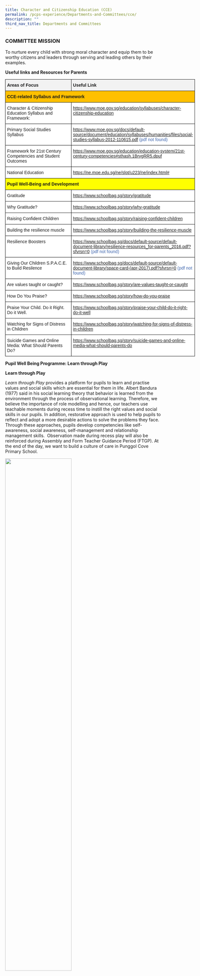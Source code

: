```yaml
---
title: Character and Citizenship Education (CCE)
permalink: /pcps-experience/Departments-and-Committees/cce/
description: ""
third_nav_title: Departments and Committees
---
```

### COMMITTEE MISSION

To nurture every child with strong moral character and equip them to be worthy citizens and leaders through serving and leading others by their examples.

  
**Useful links and Resources for Parents**

<style type="text/css">
.tg  {border-collapse:collapse;border-spacing:0;margin:0px auto;}
.tg td{border-color:black;border-style:solid;border-width:1px;font-family:Arial, sans-serif;font-size:14px;
  overflow:hidden;padding:10px 5px;word-break:normal;}
.tg th{border-color:black;border-style:solid;border-width:1px;font-family:Arial, sans-serif;font-size:14px;
  font-weight:normal;overflow:hidden;padding:10px 5px;word-break:normal;}
.tg .tg-q2ro{background-color:#FFC000;font-size:14px;font-weight:bold;text-align:left;vertical-align:top}
.tg .tg-xj1m{background-color:#FFF;font-size:14px;text-align:left;vertical-align:top}
.tg .tg-4tyl{background-color:#F2F2F2;font-size:14px;font-weight:bold;text-align:left;vertical-align:top}
.tg .tg-0zsr{background-color:#FFF;color:#4067AE;font-size:14px;text-align:left;vertical-align:top}
.tg .tg-cpox{background-color:#FF0;font-size:14px;font-weight:bold;text-align:left;vertical-align:top}
</style>
<table class="tg" style="undefined;table-layout: fixed; width: 610px">
<colgroup>
<col style="width: 236px">
<col style="width: 374px">
</colgroup>
<tbody>
  <tr>
    <td class="tg-4tyl">Areas of Focus</td>
    <td class="tg-4tyl">Useful Link</td>
  </tr>
  <tr>
    <td class="tg-q2ro" colspan="2">CCE-related Syllabus and Framework</td>
  </tr>
  <tr>
    <td class="tg-xj1m">Character &amp; Citizenship Education Syllabus and Framework:<br> </td>
    <td class="tg-0zsr"><a href="https://www.moe.gov.sg/education/syllabuses/character-citizenship-education">https://www.moe.gov.sg/education/syllabuses/character-citizenship-education</a></td>
  </tr>
  <tr>
    <td class="tg-xj1m">Primary Social Studies<br>Syllabus</td>
    <td class="tg-0zsr"><a href="https://www.moe.gov.sg/docs/default-source/document/education/syllabuses/humanities/files/social-studies-syllabus-2012-110615.pdf">https://www.moe.gov.sg/docs/default-source/document/education/syllabuses/humanities/files/social-studies-syllabus-2012-110615.pdf</a> (pdf not found)</td>
  </tr>
  <tr>
    <td class="tg-xj1m">Framework for 21st Century Competencies and Student Outcomes</td>
    <td class="tg-0zsr"><a href="https://www.moe.gov.sg/education/education-system/21st-century-competencies#sthash.1BrvgRR5.dpuf">https://www.moe.gov.sg/education/education-system/21st-century-competencies#sthash.1BrvgRR5.dpuf</a></td>
  </tr>
  <tr>
    <td class="tg-xj1m">National Education</td>
    <td class="tg-0zsr"><a href="https://ne.moe.edu.sg/ne/slot/u223/ne/index.html">https://ne.moe.edu.sg/ne/slot/u223/ne/index.html#</a></td>
  </tr>
  <tr>
    <td class="tg-cpox" colspan="2">Pupil Well-Being and Development</td>
  </tr>
  <tr>
    <td class="tg-xj1m">Gratitude</td>
    <td class="tg-0zsr"><a href="https://www.schoolbag.sg/story/gratitude">https://www.schoolbag.sg/story/gratitude</a></td>
  </tr>
  <tr>
    <td class="tg-xj1m">Why Gratitude?</td>
    <td class="tg-0zsr"><a href="https://www.schoolbag.sg/story/why-gratitude">https://www.schoolbag.sg/story/why-gratitude</a></td>
  </tr>
  <tr>
    <td class="tg-xj1m">Raising Confident Children</td>
    <td class="tg-0zsr"><a href="https://www.schoolbag.sg/story/raising-confident-children">https://www.schoolbag.sg/story/raising-confident-children</a></td>
  </tr>
  <tr>
    <td class="tg-xj1m">Building the resilience muscle</td>
    <td class="tg-0zsr"><a href="https://www.schoolbag.sg/story/building-the-resilience-muscle">https://www.schoolbag.sg/story/building-the-resilience-muscle</a></td>
  </tr>
  <tr>
    <td class="tg-xj1m">Resilience Boosters</td>
    <td class="tg-0zsr"><a href="https://www.schoolbag.sg/docs/default-source/default-document-library/resilience-resources_for-parents_2016.pdf?sfvrsn=0">https://www.schoolbag.sg/docs/default-source/default-document-library/resilience-resources_for-parents_2016.pdf?sfvrsn=0</a>  (pdf not found)</td>
  </tr>
  <tr>
    <td class="tg-xj1m">Giving Our Children S.P.A.C.E. to Build Resilence</td>
    <td class="tg-0zsr"><a href="https://www.schoolbag.sg/docs/default-source/default-document-library/space-card-(apr-2017).pdf?sfvrsn=0">https://www.schoolbag.sg/docs/default-source/default-document-library/space-card-(apr-2017).pdf?sfvrsn=0</a> (pdf not found)</td>
  </tr>
  <tr>
    <td class="tg-xj1m">Are values taught or caught?</td>
    <td class="tg-0zsr"><a href="https://www.schoolbag.sg/story/are-values-taught-or-caught">https://www.schoolbag.sg/story/are-values-taught-or-caught</a></td>
  </tr>
  <tr>
    <td class="tg-xj1m">How Do You Praise?</td>
    <td class="tg-0zsr"><a href="https://www.schoolbag.sg/story/how-do-you-praise">https://www.schoolbag.sg/story/how-do-you-praise</a></td>
  </tr>
  <tr>
    <td class="tg-xj1m">Praise Your Child. Do it Right. Do it Well.</td>
    <td class="tg-0zsr"><a href="https://www.schoolbag.sg/story/praise-your-child-do-it-right-do-it-well">https://www.schoolbag.sg/story/praise-your-child-do-it-right-do-it-well</a></td>
  </tr>
  <tr>
    <td class="tg-xj1m">Watching for Signs of Distress in Children</td>
    <td class="tg-0zsr"><a href="https://www.schoolbag.sg/story/watching-for-signs-of-distress-in-children">https://www.schoolbag.sg/story/watching-for-signs-of-distress-in-children</a></td>
  </tr>
  <tr>
    <td class="tg-xj1m">Suicide Games and Online Media: What Should Parents Do?</td>
    <td class="tg-0zsr"><a href="https://www.schoolbag.sg/story/suicide-games-and-online-media-what-should-parents-do">https://www.schoolbag.sg/story/suicide-games-and-online-media-what-should-parents-do</a></td>
  </tr>
</tbody>
</table>

**Pupil Well Being Programme: Learn through Play**

**Learn through Play**

_Learn through Play_ provides a platform for pupils to learn and practise values and social skills which are essential for them in life. Albert Bandura (1977) said in his social learning theory that behavior is learned from the environment through the process of observational learning. Therefore, we believe the importance of role modelling and hence, our teachers use teachable moments during recess time to instill the right values and social skills in our pupils. In addition, restorative approach is used to help pupils to reflect and adopt a more desirable actions to solve the problems they face. Through these approaches, pupils develop competencies like self-awareness, social awareness, self-management and relationship management skills.  Observation made during recess play will also be reinforced during Assembly and Form Teacher Guidance Period (FTGP). At the end of the day, we want to build a culture of care in Punggol Cove Primary School.

<img src="/images/cce1.png" 
     style="width:65%">



**Values in Action Objectives**   
We believe that Values in Action (VIA) programmes are good learning platform that support pupils’ development in the following areas:

1.    Socially responsible citizens who contribute meaningfully to the community, through the learning and application of values, knowledge and skills.
2.    Fosters pupil ownership over how they contribute to the community.
3.    Allow the pupils to reflect on their experience, the values they have put into practice,  and how they can continue to contribute meaningfully


<style type="text/css">
.tg  {border-collapse:collapse;border-spacing:0;margin:0px auto;}
.tg td{border-color:black;border-style:solid;border-width:1px;font-family:Arial, sans-serif;font-size:14px;
  overflow:hidden;padding:10px 5px;word-break:normal;}
.tg th{border-color:black;border-style:solid;border-width:1px;font-family:Arial, sans-serif;font-size:14px;
  font-weight:normal;overflow:hidden;padding:10px 5px;word-break:normal;}
.tg .tg-8xwv{background-color:#F2F2F2;font-size:16px;font-weight:bold;text-align:left;vertical-align:top}
.tg .tg-t1bc{background-color:#EDEDED;font-size:16px;font-weight:bold;text-align:center;vertical-align:top}
.tg .tg-pg7e{background-color:#EDEDED;font-size:16px;font-weight:bold;text-align:left;vertical-align:top}
.tg .tg-7dwp{background-color:#FFF;font-size:16px;font-weight:bold;text-align:left;vertical-align:top}
</style>
<table class="tg" style="undefined;table-layout: fixed; width: 569px">
<colgroup>
<col style="width: 369px">
<col style="width: 200px">
</colgroup>
<tbody>
  <tr>
    <td class="tg-8xwv">Programme</td>
    <td class="tg-pg7e">Domain Focus</td>
  </tr>
  <tr>
    <td class="tg-7dwp">Cleanliness @ PCPS</td>
    <td class="tg-t1bc">Self</td>
  </tr>
  <tr>
    <td class="tg-7dwp">Cleanliness @ Home Project</td>
    <td class="tg-t1bc">Family</td>
  </tr>
  <tr>
    <td class="tg-7dwp">Cleanliness @ Canteen</td>
    <td class="tg-t1bc">School</td>
  </tr>
  <tr>
    <td class="tg-7dwp">Walkathon @ Waterway (Walk For Rice)</td>
    <td class="tg-t1bc">Community</td>
  </tr>
</tbody>
</table>


**Cleanliness @ PCPS**  

Education Minister Ng Chee Meng reiterated the importance of children participating in cleaning activities in school and home as they are good avenues for children to develop their social responsibility.  He mentioned: “Over some period of time, I’m sure our kids will learn to take care of themselves, learn self-reliance and be able to not just do these good things in school, but be able to go out in society (and show) some graciousness.” Indeed, this is what we desire to achieve in our Cleanliness Programmes as well.  Cleanliness @ PCPS is one of the Values in Action programmes introduced in Punggol Cove Primary School. Pupils were taught the reasons why keeping their environment clean is important. In addition, they were given the opportunities to carry out the hand-on activity in the classroom. Many were elated to see themselves accomplished the tasks and was looking forward to doing it again in the near future.

<img src="/images/cce2.png" 
     style="width:65%">


To encourage the pupils to continue with these good habits they have learnt from the school, Cleanliness @ Home project was introduced to inculcate in our pupils the value of responsibility to self and family. In this project, pupils are given a task booklet with the list of chores to do. As Psychologist Albert Bandura mentioned in his self-efficacy theory that when one developed the belief that they have the ability to accomplish certain tasks they will in turn feel more confident about themselves. Hence, by helping out at home, they will become more independent and responsible as a result.

<img src="/images/cce3.png" 
     style="width:65%">


**Kindness Week** Plato once said: “Kindness is more than deeds. It is an attitude, an expression, a look, a touch. It is anything that lifts another person.” Indeed, it is important to teach our pupils the importance and the value of kindness from young. Punggol Cove Primary School believes every pupils can and will be able to demonstrate kindness, care, empathy and mindfulness towards their friends and love ones. Our school has also partner with the Singapore Kindness Movement (SKM) and South East Community Development Council to encourage our pupils to express their kindness to the community through a walk for rice charitable event. Our school managed to walk a total mileage of 235.2 km and raised a total of 1,176 bowls of white rice and 1,176 bowls of brown rice, estimated to benefit around 38 needy families in South East District. This is our way to teach our pupils that even as young as they are, they are capable to make a significant difference in the lives of others. In recognizing the pupils’ effort towards building the culture of care and kindness, we were awarded as the Friend of Singa in 2016.

<img src="/images/cce4.png" 
     style="width:65%">


**NE Commemorative Days** 

Punggol Cove Primary School commemorates four core NE days which have been identified as defining moments in Singapore history.

<style type="text/css">
.tg  {border-collapse:collapse;border-spacing:0;margin:0px auto;}
.tg td{border-color:black;border-style:solid;border-width:1px;font-family:Arial, sans-serif;font-size:14px;
  overflow:hidden;padding:10px 5px;word-break:normal;}
.tg th{border-color:black;border-style:solid;border-width:1px;font-family:Arial, sans-serif;font-size:14px;
  font-weight:normal;overflow:hidden;padding:10px 5px;word-break:normal;}
.tg .tg-8xwv{background-color:#F2F2F2;font-size:16px;font-weight:bold;text-align:left;vertical-align:top}
.tg .tg-5sko{background-color:#FFF;font-size:16px;text-align:left;vertical-align:top}
</style>
<table class="tg" style="undefined;table-layout: fixed; width: 750px">
<colgroup>
<col style="width: 245px">
<col style="width: 286px">
<col style="width: 219px">
</colgroup>
<tbody>
  <tr>
    <td class="tg-8xwv">NE Core Event(s)</td>
    <td class="tg-8xwv">Theme</td>
    <td class="tg-8xwv">Commemoration Date</td>
  </tr>
  <tr>
    <td class="tg-5sko">Total Defence Day</td>
    <td class="tg-5sko">Together We Keep Singapore Strong</td>
    <td class="tg-5sko">15 February</td>
  </tr>
  <tr>
    <td class="tg-5sko">International Friendship Day</td>
    <td class="tg-5sko">Connected Communities</td>
    <td class="tg-5sko">6 April </td>
  </tr>
  <tr>
    <td class="tg-5sko">Racial Harmony Day</td>
    <td class="tg-5sko">The Singapore Connection</td>
    <td class="tg-5sko">21 July </td>
  </tr>
  <tr>
    <td class="tg-5sko">National Day</td>
    <td class="tg-5sko">We Are Singapore</td>
    <td class="tg-5sko">9 August</td>
  </tr>
</tbody>
</table>

<img src="/images/cce5.png" 
     style="width:65%">

### SEXUALITY EDUCATION

<ul class="jekyllcodex_accordion">
  <li>
    <input type="checkbox" id="accordion1">
    <label for="accordion1">Moe Sexuality Education in Schools</label>
    <div>
      <p>1.	Sexuality Education (SEd) in schools is about enabling students to understand the physiological, social and emotional changes they experience as they mature, develop healthy and rewarding relationships including those with members of the opposite sex, and make wise, informed and responsible decisions on sexuality matters. SEd is premised on the importance of the family as the basic unit of society. This means encouraging healthy, heterosexual marriages and stable nuclear family units with extended family support. The teaching and learning of SEd is based on respect for the values and beliefs of the different ethnic and religious communities in Singapore on sexuality issues.</p>
			<p>2.	The goals of Sexuality Education are:<br><br>(i)	To help students make wise, responsible and informed decisions through the provision of accurate, current and age-appropriate knowledge on human sexuality and the consequences of sexual activity;<br><br>(ii)	To help students know themselves and build healthy and rewarding relationships through the acquisition of social and emotional skills of self-awareness, management of their thoughts, feelings and behaviours, development of empathy for others, possession of effective communication, problem-solving and decision-making skills; and<br><br>(iii)	To help students develop a moral compass, respect for themselves and for others as sexual beings, premised on the family as the basic unit of society, through the inculcation of positive                 mainstream values and attitudes about sexuality.</p>
			<p>3.	The key messages of Sexuality Education are:<br><br>(i)	Love and respect yourself as you love and respect others;<br><br>(ii)	Build positive relationships based on love and respect (which are the foundation for strong families);<br><br>(iii)	Make responsible decisions for yourself, your family and society; and<br><br>(iv)	Abstinence before marriage is the best protection against STIs/HIV and unintended pregnancies. Casual sex can harm and hurt you and your loved ones.</p>
			<p>You may click&nbsp;<a href="https://www.moe.gov.sg/programmes/sexuality-education" target="_blank" rel="noopener"><u><strong>here&nbsp;</strong></u></a>for more information on MOE Sexuality Education.&nbsp;</p>
</div>
	</li>  
	  <li>
    <input type="checkbox" id="accordion2">
    <label for="accordion2">Overview Of Punggol Cove Primary School's Sexuality Education Programme For 2022</label>
    <div>
      <p>4.	Sexuality Education is delivered in a holistic manner through the school curriculum. The content for Sexuality Education is grouped into five main themes: Human Development, Interpersonal Relationships, Sexual Health, Sexual Behaviour, and, Culture, Society and Law. You may click here for more information on the scope of Sexuality Education in the school curriculum.</p>
			<p>5.	The subjects that incorporate topics on sexuality include:<br>a.	Science<br>b.	Form Teacher Guidance Period (FTGP)<br>c.	Character and Citizenship Education (CCE)<br><br>Sexuality Education: “Curious Minds (2nd Edition)” (Primary 5 & 6) Teaching & Learning resource package</p>
			<p>6.	The upper primary years mark the onset of puberty.  With better nutrition and improved health care, children are reaching puberty at a younger age and have to grapple with physical, emotional and psychological changes in themselves. The implication is that our children are becoming biologically ready for sexual activity sooner without necessarily having the corresponding cognitive or emotional maturity to modulate their behaviours. “Curious Minds” is a response to these challenges.</p>
			<p>7.	The Primary 5 & 6 Sexuality Education Teaching and Learning resource package, “Curious Minds (2nd Edition)”, aims to meet students’ developmental needs, give emphasis to the teaching of skills and values, and focus on helping students navigate changes, build healthy relationships, especially online relationships, and exercise safety. </p>
    </div>
	</li>  
	  <li>
    <input type="checkbox" id="accordion3">
    <label for="accordion3">At Punggol Cove Primary School, the following Sexuality Education lessons will be taught in 2022</label>
    <div>
      <p></p>
    </div>
	</li>  
	  <li>
    <input type="checkbox" id="accordion4">
    <label for="accordion4">Information for Parents</label>
    <div>
      <p></p>
    </div>
	</li>  
</ul>